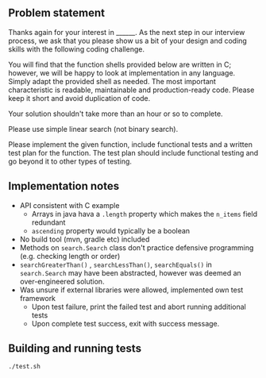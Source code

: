 
Problem statement
-----------------

Thanks again for your interest in ______. As the next step in our interview
process, we ask that you please show us a bit of your design and coding skills
with the following coding challenge.

You will find that the function shells provided below are written in C;
however, we will be happy to look at implementation in any language. Simply
adapt the provided shell as needed. The most important characteristic is
readable, maintainable and production-ready code. Please keep it short and
avoid duplication of code.

Your solution shouldn't take more than an hour or so to complete.

Please use simple linear search (not binary search).

Please implement the given function, include functional tests and a written
test plan for the function. The test plan should include functional testing and
go beyond it to other types of testing.


Implementation notes
--------------------

* API consistent with C example
    * Arrays in java hava a `.length` property which makes the `n_items` field redundant
    * `ascending` property would typically be a boolean
* No build tool (mvn, gradle etc) included
* Methods on `search.Search` class don't practice defensive programming (e.g. checking length or order)
* `searchGreaterThan()` , `searchLessThan()`, `searchEquals()` in `search.Search` may have been abstracted, however was deemed an over-engineered solution.
* Was unsure if external libraries were allowed, implemented own test framework
  * Upon test failure, print the failed test and abort running additional tests
  * Upon complete test success, exit with success message.


Building and running tests
--------------------------

    ./test.sh
